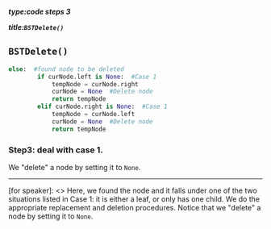 _**type:code steps 3**_

_**title:`BSTDelete()`**_
## `BSTDelete()`
```python
else:  #found node to be deleted
        if curNode.left is None:  #Case 1
            tempNode = curNode.right
            curNode = None  #Delete node
            return tempNode
        elif curNode.right is None:  #Case 1
            tempNode = curNode.left
            curNode = None  #Delete node
            return tempNode
```
###  Step3: deal with case 1.
We "delete" a node by setting it to `None`.

-------------------------------------------------

[for speaker]: <> Here, we found the node and it falls under one of the two situations listed in Case 1: it is either a leaf, or only has one child. We do the appropriate replacement and deletion procedures. Notice that we "delete" a node by setting it to `None`.